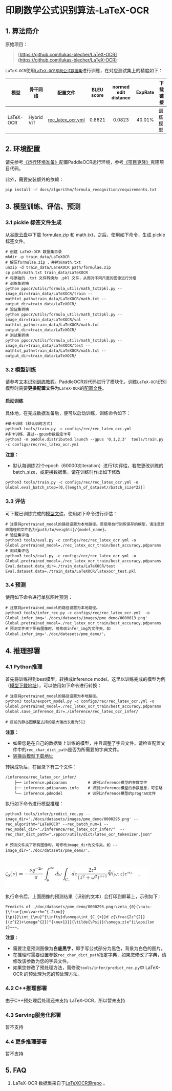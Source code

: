 # 印刷数学公式识别算法-LaTeX-OCR

## 1. 算法简介

原始项目：
> [https://github.com/lukas-blecher/LaTeX-OCR](https://github.com/lukas-blecher/LaTeX-OCR)


`LaTeX-OCR`使用[`LaTeX-OCR印刷公式数据集`](https://drive.google.com/drive/folders/13CA4vAmOmD_I_dSbvLp-Lf0s6KiaNfuO)进行训练，在对应测试集上的精度如下：

| 模型        | 骨干网络       |配置文件 | BLEU score  | normed edit distance  |  ExpRate  |下载链接|
|-----------|------------| ----- |:-----------:|:---------------------:|:---------:| ----- |
| LaTeX-OCR | Hybrid ViT |[rec_latex_ocr.yml](https://github.com/PaddlePaddle/PaddleOCR/blob/main/configs/rec/rec_latex_ocr.yml)|   0.8821    |        0.0823         |  40.01%   |[训练模型](https://paddleocr.bj.bcebos.com/contribution/rec_latex_ocr_train.tar)|

## 2. 环境配置
请先参考[《运行环境准备》](../../ppocr/environment.md)配置PaddleOCR运行环境，参考[《项目克隆》](../../ppocr/blog/clone.md)克隆项目代码。

此外，需要安装额外的依赖：
```shell
pip install -r docs/algorithm/formula_recognition/requirements.txt
```

## 3. 模型训练、评估、预测

### 3.1 pickle 标签文件生成
从[谷歌云盘](https://drive.google.com/drive/folders/13CA4vAmOmD_I_dSbvLp-Lf0s6KiaNfuO)中下载 formulae.zip 和 math.txt，之后，使用如下命令，生成 pickle 标签文件。

```shell
# 创建 LaTeX-OCR 数据集目录
mkdir -p train_data/LaTeXOCR
# 解压formulae.zip ，并拷贝math.txt
unzip -d train_data/LaTeXOCR path/formulae.zip
cp path/math.txt train_data/LaTeXOCR
# 将原始的 .txt 文件转换为 .pkl 文件，从而对不同尺度的图像进行分组
# 训练集转换
python ppocr/utils/formula_utils/math_txt2pkl.py --image_dir=train_data/LaTeXOCR/train --mathtxt_path=train_data/LaTeXOCR/math.txt --output_dir=train_data/LaTeXOCR/
# 验证集转换
python ppocr/utils/formula_utils/math_txt2pkl.py --image_dir=train_data/LaTeXOCR/val --mathtxt_path=train_data/LaTeXOCR/math.txt --output_dir=train_data/LaTeXOCR/
# 测试集转换
python ppocr/utils/formula_utils/math_txt2pkl.py --image_dir=train_data/LaTeXOCR/test --mathtxt_path=train_data/LaTeXOCR/math.txt --output_dir=train_data/LaTeXOCR/
```

### 3.2 模型训练

请参考[文本识别训练教程](../../ppocr/model_train/recognition.md)。PaddleOCR对代码进行了模块化，训练`LaTeX-OCR`识别模型时需要**更换配置文件**为`LaTeX-OCR`的[配置文件](https://github.com/PaddlePaddle/PaddleOCR/blob/main/configs/rec/rec_latex_ocr.yml)。

#### 启动训练


具体地，在完成数据准备后，便可以启动训练，训练命令如下：
```shell
#单卡训练 (默认训练方式)
python3 tools/train.py -c configs/rec/rec_latex_ocr.yml
#多卡训练，通过--gpus参数指定卡号
python3 -m paddle.distributed.launch --gpus '0,1,2,3'  tools/train.py -c configs/rec/rec_latex_ocr.yml
```

**注意：**

- 默认每训练22个epoch（60000次iteration）进行1次评估，若您更改训练的batch_size，或更换数据集，请在训练时作出如下修改
```
python3 tools/train.py -c configs/rec/rec_latex_ocr.yml -o Global.eval_batch_step=[0,{length_of_dataset//batch_size*22}]
```

### 3.3 评估

可下载已训练完成的[模型文件](https://paddleocr.bj.bcebos.com/contribution/rec_latex_ocr_train.tar)，使用如下命令进行评估：

```shell
# 注意将pretrained_model的路径设置为本地路径。若使用自行训练保存的模型，请注意修改路径和文件名为{path/to/weights}/{model_name}。
# 验证集评估
python3 tools/eval.py -c configs/rec/rec_latex_ocr.yml -o Global.pretrained_model=./rec_latex_ocr_train/best_accuracy.pdparams
# 测试集评估
python3 tools/eval.py -c configs/rec/rec_latex_ocr.yml -o Global.pretrained_model=./rec_latex_ocr_train/best_accuracy.pdparams Eval.dataset.data_dir=./train_data/LaTeXOCR/test Eval.dataset.data=./train_data/LaTeXOCR/latexocr_test.pkl
```

### 3.4 预测

使用如下命令进行单张图片预测：
```shell
# 注意将pretrained_model的路径设置为本地路径。
python3 tools/infer_rec.py -c configs/rec/rec_latex_ocr.yml  -o  Global.infer_img='./docs/datasets/images/pme_demo/0000013.png' Global.pretrained_model=./rec_latex_ocr_train/best_accuracy.pdparams
# 预测文件夹下所有图像时，可修改infer_img为文件夹，如 Global.infer_img='./doc/datasets/pme_demo/'。
```

## 4. 推理部署

### 4.1 Python推理
首先将训练得到best模型，转换成inference model。这里以训练完成的模型为例（[模型下载地址](https://paddleocr.bj.bcebos.com/contribution/rec_latex_ocr_train.tar)），可以使用如下命令进行转换：

```shell
# 注意将pretrained_model的路径设置为本地路径。
python3 tools/export_model.py -c configs/rec/rec_latex_ocr.yml -o Global.pretrained_model=./rec_latex_ocr_train/best_accuracy.pdparams Global.save_inference_dir=./inference/rec_latex_ocr_infer/ 

# 目前的静态图模型支持的最大输出长度为512
```
**注意：**
- 如果您是在自己的数据集上训练的模型，并且调整了字典文件，请检查配置文件中的`rec_char_dict_path`是否为所需要的字典文件。
- [转换后模型下载地址](https://paddleocr.bj.bcebos.com/contribution/rec_latex_ocr_infer.tar)

转换成功后，在目录下有三个文件：
```
/inference/rec_latex_ocr_infer/
    ├── inference.pdiparams         # 识别inference模型的参数文件
    ├── inference.pdiparams.info    # 识别inference模型的参数信息，可忽略
    └── inference.pdmodel           # 识别inference模型的program文件
```

执行如下命令进行模型推理：

```shell
python3 tools/infer/predict_rec.py --image_dir='./docs/datasets/images/pme_demo/0000295.png' --rec_algorithm="LaTeXOCR" --rec_batch_num=1 --rec_model_dir="./inference/rec_latex_ocr_infer/"  --rec_char_dict_path="./ppocr/utils/dict/latex_ocr_tokenizer.json"

# 预测文件夹下所有图像时，可修改image_dir为文件夹，如 --image_dir='./doc/datasets/pme_demo/'。
```
&nbsp;

![测试图片样例](../../datasets/images/pme_demo/0000295.png)

执行命令后，上面图像的预测结果（识别的文本）会打印到屏幕上，示例如下：
```shell
Predicts of ./doc/datasets/pme_demo/0000295.png:\zeta_{0}(\nu)=-{\frac{\nu\varrho^{-2\nu}}{\pi}}\int_{\mu}^{\infty}d\omega\int_{C_{+}}d z{\frac{2z^{2}}{(z^{2}+\omega^{2})^{\nu+1}}}{\tilde{\Psi}}(\omega;z)e^{i\epsilon z}~~~,
```


**注意**：

- 需要注意预测图像为**白底黑字**，即手写公式部分为黑色，背景为白色的图片。
- 在推理时需要设置参数`rec_char_dict_path`指定字典，如果您修改了字典，请修改该参数为您的字典文件。
- 如果您修改了预处理方法，需修改`tools/infer/predict_rec.py`中 LaTeX-OCR 的预处理为您的预处理方法。


### 4.2 C++推理部署

由于C++预处理后处理还未支持 LaTeX-OCR，所以暂未支持

### 4.3 Serving服务化部署

暂不支持

### 4.4 更多推理部署

暂不支持

## 5. FAQ

1. LaTeX-OCR 数据集来自于[LaTeXOCR源repo](https://github.com/lukas-blecher/LaTeX-OCR) 。
